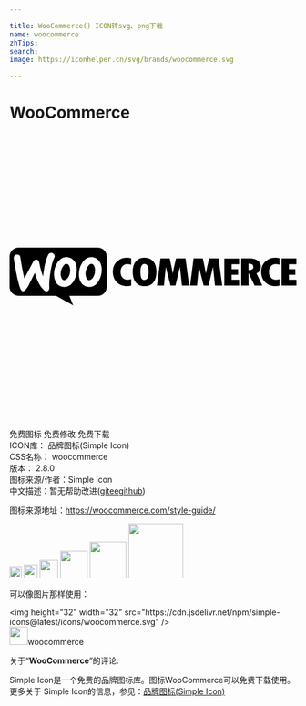 ```yaml
---

title: WooCommerce() ICON转svg、png下载
name: woocommerce
zhTips: 
search: 
image: https://iconhelper.cn/svg/brands/woocommerce.svg

---
```


# WooCommerce  <small style="font-size: 60%;font-weight: 100"></small>

<div id="svg" class="svg-wrap">
<svg role="img" xmlns="http://www.w3.org/2000/svg" viewBox="0 0 24 24"><title>WooCommerce icon</title><path d="M.754 9.58a.754.754 0 00-.754.758v2.525c0 .42.339.758.758.758h3.135l1.431.799-.326-.799h2.373a.757.757 0 00.758-.758v-2.525a.757.757 0 00-.758-.758H.754zm2.709.445h.03c.065.001.124.023.179.067a.26.26 0 01.103.19.29.29 0 01-.033.16c-.13.239-.236.64-.322 1.199-.083.541-.114.965-.094 1.267a.392.392 0 01-.039.219.213.213 0 01-.176.12c-.086.006-.177-.034-.263-.124-.31-.316-.555-.788-.735-1.416-.216.425-.375.744-.478.957-.196.376-.363.568-.502.578-.09.007-.166-.069-.233-.228-.17-.436-.352-1.277-.548-2.524a.297.297 0 01.054-.222c.047-.064.116-.095.21-.102.169-.013.265.065.288.238.103.695.217 1.284.336 1.766l.727-1.387c.066-.126.15-.192.25-.199.146-.01.237.083.273.28.083.441.188.817.315 1.136.086-.844.233-1.453.44-1.828a.255.255 0 01.218-.147zm1.293.36c.056 0 .116.006.18.02.232.05.411.177.53.386.107.18.161.395.161.654 0 .343-.087.654-.26.94-.2.332-.459.5-.781.5a.88.88 0 01-.18-.022.763.763 0 01-.531-.384 1.287 1.287 0 01-.158-.659c0-.342.085-.655.258-.937.202-.333.462-.498.78-.498zm2.084 0c.056 0 .116.006.18.02.236.05.411.177.53.386.107.18.16.395.16.654 0 .343-.086.654-.259.94-.2.332-.459.5-.781.5a.88.88 0 01-.18-.022.763.763 0 01-.531-.384 1.287 1.287 0 01-.16-.659c0-.342.087-.655.26-.937.202-.333.462-.498.78-.498zm4.437.047c-.305 0-.546.102-.718.304-.173.203-.256.49-.256.856 0 .395.086.697.256.906.17.21.418.316.744.316.315 0 .559-.107.728-.316.17-.21.256-.504.256-.883s-.087-.673-.26-.879c-.176-.202-.424-.304-.75-.304zm-1.466.002a1.13 1.13 0 00-.84.326c-.223.22-.332.499-.332.838 0 .362.108.658.328.88.22.223.505.336.861.336.103 0 .22-.016.346-.052v-.54c-.117.034-.216.051-.303.051a.545.545 0 01-.422-.177c-.106-.12-.16-.278-.16-.48 0-.19.053-.348.156-.468a.498.498 0 01.397-.181c.103 0 .212.015.332.049v-.537a1.394 1.394 0 00-.363-.045zm12.414 0a1.135 1.135 0 00-.84.326c-.223.22-.332.499-.332.838 0 .362.108.658.328.88.22.223.506.336.861.336.103 0 .22-.016.346-.052v-.54c-.116.034-.216.051-.303.051a.545.545 0 01-.422-.177c-.106-.12-.16-.278-.16-.48 0-.19.053-.348.156-.468a.498.498 0 01.397-.181c.103 0 .212.015.332.049v-.537a1.394 1.394 0 00-.363-.045zm-9.598.06l-.29 2.264h.579l.156-1.559.395 1.559h.412l.379-1.555.164 1.555h.603l-.304-2.264h-.791l-.12.508c-.03.13-.06.264-.087.4l-.067.352a29.97 29.97 0 00-.258-1.26h-.771zm2.768 0l-.29 2.264h.579l.156-1.559.396 1.559h.412l.375-1.555.165 1.555h.603l-.305-2.264h-.789l-.119.508c-.03.13-.06.264-.086.4l-.066.352c-.063-.352-.15-.771-.26-1.26h-.771zm3.988 0v2.264h.611v-1.031h.012l.494 1.03h.645l-.489-1.019a.61.61 0 00.37-.552.598.598 0 00-.25-.506c-.167-.123-.394-.186-.68-.186h-.713zm3.377 0v2.264H24v-.483h-.63v-.414h.54v-.468h-.54v-.416h.626v-.483H22.76zm-4.793.004v2.264h1.24v-.483h-.627v-.416h.541v-.468h-.54v-.415h.622v-.482h-1.236zm2.025.432c.146.003.25.025.313.072.063.046.091.12.091.227 0 .156-.135.236-.404.24v-.54zm-15.22.011c-.104 0-.205.069-.301.211a1.078 1.078 0 00-.2.639c0 .096.02.2.06.303.049.13.117.198.196.215.083.016.173-.02.27-.106.123-.11.205-.273.252-.492.016-.077.023-.16.023-.246 0-.097-.02-.2-.06-.303-.05-.13-.116-.198-.196-.215a.246.246 0 00-.045-.006zm2.083 0c-.103 0-.204.069-.3.211a1.078 1.078 0 00-.2.639c0 .096.02.2.06.303.049.13.117.198.196.215.083.016.173-.02.27-.106.123-.11.205-.273.252-.492.013-.077.023-.16.023-.246 0-.097-.02-.2-.06-.303-.05-.13-.116-.198-.196-.215a.246.246 0 00-.045-.006zm4.428.006c.233 0 .354.218.354.66-.004.273-.038.46-.098.553a.293.293 0 01-.262.139.266.266 0 01-.242-.139c-.056-.093-.084-.28-.084-.562 0-.436.11-.65.332-.65Z"/></svg>
</div>
<detail full-name='woocommerce'></detail>

<div class="detail-page">
<p>
<span><span class="badge-success badge">免费图标</span> <span class="badge-success badge">免费修改</span>  <span class="badge-success badge">免费下载</span> </span>
<br/>
<span>
ICON库：
<span class="badge-secondary badge">品牌图标(Simple Icon)</span> 
</span>
<br/>
<span>
CSS名称：
<span class="badge-secondary badge">woocommerce</span> 
</span>

<br/>
<span>
版本：
<span class="badge-secondary badge">2.8.0</span> 
</span>
<br/>
<span>图标来源/作者：<span class="badge-light badge">Simple Icon</span></span> 
<br/>
<span class="zh-detail">中文描述：暂无<span class="help-link"><span>帮助改进</span>(<a href="https://gitee.com/liuwave/icon-helper/edit/master/json/brands/woocommerce.json" target="_blank" rel="noopener noreferrer">gitee</a><a href="https://github.com/liuwave/icon-helper/edit/master/json/brands/woocommerce.json" target="_blank" rel="noopener noreferrer">github</a></span>)</span><br/>
</p>
</div><div class="description description alert alert-light"><p>图标来源地址：<a href="https://woocommerce.com/style-guide/" target="_blank" rel="noopener noreferrer">https://woocommerce.com/style-guide/</a></p></div>
<div class="alert alert-dark">
<img height="21" width="21" src="https://cdn.jsdelivr.net/npm/simple-icons@latest/icons/woocommerce.svg" />
<img height="24" width="24" src="https://cdn.jsdelivr.net/npm/simple-icons@latest/icons/woocommerce.svg" />
<img height="32" width="32" src="https://cdn.jsdelivr.net/npm/simple-icons@latest/icons/woocommerce.svg" />
<img height="48" width="48" src="https://cdn.jsdelivr.net/npm/simple-icons@latest/icons/woocommerce.svg" />
<img height="64" width="64" src="https://cdn.jsdelivr.net/npm/simple-icons@latest/icons/woocommerce.svg" />
<img height="96" width="96" src="https://cdn.jsdelivr.net/npm/simple-icons@latest/icons/woocommerce.svg" />

</div>
<div>
  <p>可以像图片那样使用：    
  </p>
  <div class="alert alert-primary" style="font-size: 14px">
    &lt;img height="32" width="32" src="https://cdn.jsdelivr.net/npm/simple-icons@latest/icons/woocommerce.svg" /&gt;
    <copy-btn content='<img height="32" width="32" src="https://cdn.jsdelivr.net/npm/simple-icons@latest/icons/woocommerce.svg" />'></copy-btn>
  </div>
  <div class="alert alert-secondary">
    <img height="32" width="32" src="https://cdn.jsdelivr.net/npm/simple-icons@latest/icons/woocommerce.svg" />woocommerce
    <copy-btn content="woocommerce" btn-title="复制图标名称"></copy-btn>
  </div>
</div>
<div class="icon-detail__container">
<p>关于“<b>WooCommerce</b>”的评论:</p>
</div>
<Vssue title="关于“WooCommerce”的评论" />
<div><p>Simple Icon是一个免费的品牌图标库。图标WooCommerce可以免费下载使用。更多关于  Simple Icon的信息，参见：<a target="_blank" href="https://iconhelper.cn/brands.html">品牌图标(Simple Icon)</a>
</p></div>
